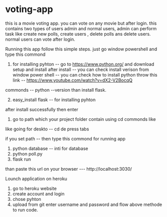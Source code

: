 # voting-app

this is a movie voting app.
you can vote on any movie but after login.
this contains two types of users admin and normal users, admin can perform task like create new polls, create users , delete polls ans delete users.
normal users can vote after login.

Running this app follow this simple steps.
just go window powershell and type this commond
1. for installing pyhton -- go to https://www.python.org/
and download setup and install after install -- you can check install verison from window power shell --
you can check how to install python throw this link -- https://www.youtube.com/watch?v=dX2-V2BocqQ

commonds -- python --version
than install flask.

2. easy_install flask    -- for installing pyhton

after install successfully 
then enter
1. go to path which your project folder contain using cd commonds like

like going for deskto -- 
cd de press tabs

if you set path -- then type this commond for running app
1. python database  -- inti for database
2. python poll.py 
3. flask run

than paste this url on your browser --- http://localhost:3030/


Lounch application on heroku
1. go to heroku website
2. create account and login
3. chose pyhton 
4. upload from git enter username and password
and flow above methode to run code.

